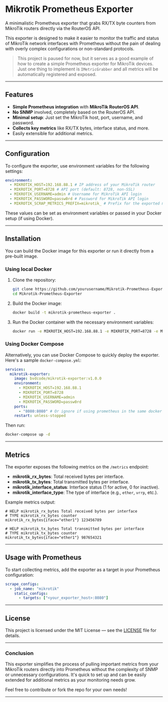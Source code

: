 # Mikrotik Prometheus Exporter

A minimalistic Prometheus exporter that grabs RX/TX byte counters from MikroTik routers directly via the RouterOS API.

This exporter is designed to make it easier to monitor the traffic and status of MikroTik network interfaces with Prometheus without the pain of dealing with overly complex configurations or non-standard protocols.

> This project is paused for now, but it serves as a good example of how to create a simple Prometheus exporter for MikroTik devices.
> Just one thing to implement is `IMetricGrabber` and all metrics will be automatically registered and exposed.

---

## Features

- **Simple Prometheus integration** with **MikroTik RouterOS API**.
- **No SNMP** involved, completely based on the RouterOS API.
- **Minimal setup**: Just set the MikroTik host, port, username, and password.
- **Collects key metrics** like RX/TX bytes, interface status, and more.
- Easily extensible for additional metrics.

---

## Configuration

To configure the exporter, use environment variables for the following settings:

```yaml
environment:
  - MIKROTIK_HOST=192.168.88.1 # IP address of your MikroTik router
  - MIKROTIK_PORT=8728 # API port (default: 8728, non-SSL)
  - MIKROTIK_USERNAME=admin # Username for MikroTik API login
  - MIKROTIK_PASSWORD=passw0rd # Password for MikroTik API login
  - MIKROTIK_SCRAP_METRICS_PREFIX=mikrotik_ # Prefix for the exported metrics (optional, default: mikrotik_exporter_)
```

These values can be set as environment variables or passed in your Docker setup (if using Docker).

---

## Installation

You can build the Docker image for this exporter or run it directly from a pre-built image.

### Using local Docker

1. Clone the repository:

   ```bash
   git clone https://github.com/yourusername/Mikrotik-Prometheus-Exporter.git
   cd Mikrotik-Prometheus-Exporter
   ```

2. Build the Docker image:

   ```bash
   docker build -t mikrotik-prometheus-exporter .
   ```

3. Run the Docker container with the necessary environment variables:

   ```bash
   docker run -e MIKROTIK_HOST=192.168.88.1 -e MIKROTIK_PORT=8728 -e MIKROTIK_USERNAME=admin -e MIKROTIK_PASSWORD=passw0rd -p 8080:8080 mikrotik-prometheus-exporter
   ```

### Using Docker Compose

Alternatively, you can use Docker Compose to quickly deploy the exporter. Here's a sample `docker-compose.yml`:

```yaml
services:
  mikrotik-exporter:
    image: bvdcode/mikrotik-exporter:v1.0.0
    environment:
      - MIKROTIK_HOST=192.168.88.1
      - MIKROTIK_PORT=8728
      - MIKROTIK_USERNAME=admin
      - MIKROTIK_PASSWORD=passw0rd
    ports:
      - "8080:8080" # Or ignore if using prometheus in the same docker network
    restart: unless-stopped
```

Then run:

```bash
docker-compose up -d
```

---

## Metrics

The exporter exposes the following metrics on the `/metrics` endpoint:

- **mikrotik_rx_bytes**: Total received bytes per interface.
- **mikrotik_tx_bytes**: Total transmitted bytes per interface.
- **mikrotik_interface_status**: Interface status (1 for active, 0 for inactive).
- **mikrotik_interface_type**: The type of interface (e.g., `ether`, `vrrp`, etc.).

Example metrics output:

```plaintext
# HELP mikrotik_rx_bytes Total received bytes per interface
# TYPE mikrotik_rx_bytes counter
mikrotik_rx_bytes{iface="ether1"} 123456789

# HELP mikrotik_tx_bytes Total transmitted bytes per interface
# TYPE mikrotik_tx_bytes counter
mikrotik_tx_bytes{iface="ether1"} 987654321
```

---

## Usage with Prometheus

To start collecting metrics, add the exporter as a target in your Prometheus configuration:

```yaml
scrape_configs:
  - job_name: "mikrotik"
    static_configs:
      - targets: ["<your_exporter_host>:8080"]
```

---

## License

This project is licensed under the MIT License — see the [LICENSE](LICENSE) file for details.

---

### **Conclusion**

This exporter simplifies the process of pulling important metrics from your MikroTik routers directly into Prometheus without the complexity of SNMP or unnecessary configurations. It's quick to set up and can be easily extended for additional metrics as your monitoring needs grow.

Feel free to contribute or fork the repo for your own needs!

---
